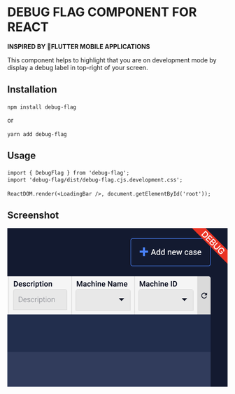 
#  DEBUG FLAG COMPONENT FOR REACT
**INSPIRED BY FLUTTER MOBILE APPLICATIONS**

This component helps to highlight that you are on development mode by display a debug label in top-right of your screen.

## Installation
`npm install debug-flag`

or

`yarn add debug-flag`
## Usage
```
import { DebugFlag } from 'debug-flag';
import 'debug-flag/dist/debug-flag.cjs.development.css';

ReactDOM.render(<LoadingBar />, document.getElementById('root'));
```
## Screenshot
![screenshot-1](https://raw.githubusercontent.com/aholake/debug-flag/master/screenshot.png "screenshot 1")

